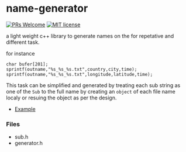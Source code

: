 # name-generator
[![PRs Welcome](https://img.shields.io/badge/PRs-welcome-brightgreen.svg)]()
[![MIT license](https://img.shields.io/badge/license-MIT-blue.svg)](https://github.com/bhaumikmistry/name-generator/blob/master/LICENSE)

a light weight c++ library to generate names on the for repetative and different task.

for instance 
```
char bufer[201];
sprintf(outname,"%s_%s_%s.txt",country,city,time);
sprintf(outname,"%s_%s_%s.txt",longitude,latitude,time);
```
This task can be simplified and generated by treating each sub string as one of the `Sub` to the full name by creating an `object` of each file name localy or resuing the object as per the design.

+ [Example](https://github.com/bhaumikmistry/name-generator/blob/master/example/main.cpp)


### Files
+ sub.h
+ generator.h